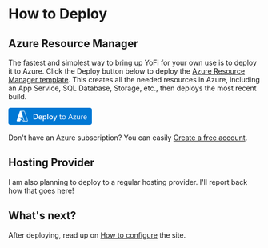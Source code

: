 # How to Deploy

## Azure Resource Manager

The fastest and simplest way to bring up YoFi for your own use is to deploy it to Azure.
Click the Deploy button below to deploy the [Azure Resource Manager template](/deploy/ARM-Template.md).
This creates all the needed resources in Azure, including an App Service, SQL Database, 
Storage, etc., then deploys the most recent build. 

[![Deploy To Azure](/docs/images/deploytoazure.png)](https://portal.azure.com/#create/Microsoft.Template/)

Don't have an Azure subscription? You can easily [Create a free account](https://azure.microsoft.com/en-us/free/).

## Hosting Provider

I am also planning to deploy to a regular hosting provider. I'll report back how that goes here!

## What's next?

After deploying, read up on [How to configure](/docs/Configuration.md) the site.